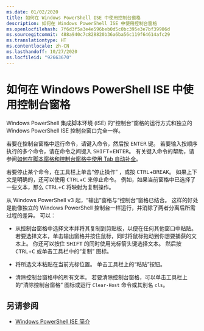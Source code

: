 ```yaml
---
ms.date: 01/02/2020
title: 如何在 Windows PowerShell ISE 中使用控制台窗格
description: 如何在 Windows PowerShell ISE 中使用控制台窗格
ms.openlocfilehash: 7f6d3f5a3e4e596beb0d5c0bc395e3e7bf39906d
ms.sourcegitcommit: 488a940c7c828820b36a6ba56c119f64614afc29
ms.translationtype: HT
ms.contentlocale: zh-CN
ms.lasthandoff: 10/27/2020
ms.locfileid: "92663670"
---
```

# <a name="how-to-use-the-console-pane-in-the-windows-powershell-ise"></a>如何在 Windows PowerShell ISE 中使用控制台窗格

Windows PowerShell 集成脚本环境 (ISE) 的“控制台”窗格的运行方式和独立的 Windows PowerShell ISE 控制台窗口完全一样。

若要在控制台窗格中运行命令，请键入命令，然后按 <kbd>ENTER</kbd> 键。 若要输入按顺序执行的多个命令，请在命令之间键入 <kbd>SHIFT</kbd>+<kbd>ENTER</kbd>。 有关键入命令的帮助，请参阅[如何在脚本窗格和控制台窗格中使用 Tab 自动补全](How-to-Use-Tab-Completion-in-the-Script-Pane-and-Console-Pane.md)。

若要停止某个命令，在工具栏上单击“停止操作”  ，或按 <kbd>CTRL</kbd>+<kbd>BREAK</kbd>。 如果上下文是明确的，还可以使用 <kbd>CTRL</kbd>+<kbd>C</kbd> 来停止命令。 例如，如果当前窗格中已选择了一些文本，那么 <kbd>CTRL</kbd>+<kbd>C</kbd> 将映射为复制操作。

从 Windows PowerShell v3 起，“输出”窗格与“控制台”窗格已结合。 这样的好处是能像独立的 Windows PowerShell 控制台一样运行，并消除了两者分离后所需过程的差异。 可以：

- 从控制台窗格中选择文本并将其复制到剪贴板，以便在任何其他窗口中粘贴。 若要选择文本，单击输出窗格并按住鼠标，同时将鼠标拖动到你想要捕获的文本上。 你还可以按住 <kbd>SHIFT</kbd> 的同时使用光标箭头键选择文本。 然后按 <kbd>CTRL</kbd>+<kbd>C</kbd> 或单击工具栏中的“复制”  图标。

- 将所选文本粘贴在当前光标位置。 单击工具栏上的“粘贴”按钮。 

- 清除控制台窗格中的所有文本。 若要清除控制台窗格，可以单击工具栏上的“清除控制台窗格”  图标或运行 `Clear-Host` 命令或其别名 `cls`。

## <a name="see-also"></a>另请参阅

- [Windows PowerShell ISE 简介](Introducing-the-Windows-PowerShell-ISE.md)
